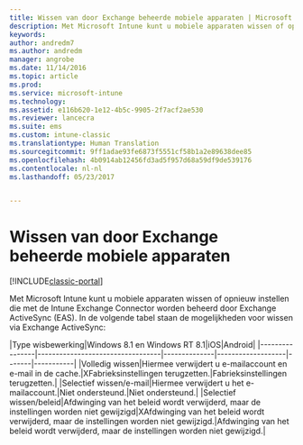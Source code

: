 ```yaml
---
title: Wissen van door Exchange beheerde mobiele apparaten | Microsoft Docs
description: Met Microsoft Intune kunt u mobiele apparaten wissen of opnieuw instellen die met de Intune Exchange Connector worden beheerd door Exchange ActiveSync (EAS)
keywords: 
author: andredm7
ms.author: andredm
manager: angrobe
ms.date: 11/14/2016
ms.topic: article
ms.prod: 
ms.service: microsoft-intune
ms.technology: 
ms.assetid: e116b620-1e12-4b5c-9905-2f7acf2ae530
ms.reviewer: lancecra
ms.suite: ems
ms.custom: intune-classic
ms.translationtype: Human Translation
ms.sourcegitcommit: 9ff1adae93fe6873f5551cf58b1a2e89638dee85
ms.openlocfilehash: 4b0914ab12456fd3ad5f957d68a59df9de539176
ms.contentlocale: nl-nl
ms.lasthandoff: 05/23/2017


---
```



# <a name="wipe-for-exchange-managed-mobile-devices"></a>Wissen van door Exchange beheerde mobiele apparaten

[!INCLUDE[classic-portal](../includes/classic-portal.md)]

Met Microsoft Intune kunt u mobiele apparaten wissen of opnieuw instellen die met de Intune Exchange Connector worden beheerd door Exchange ActiveSync (EAS). In de volgende tabel staan de mogelijkheden voor wissen via Exchange ActiveSync:

|Type wisbewerking|Windows 8.1 en Windows RT 8.1|iOS|Android|
|----------------|----------------------------------|--------------|-------------------|-------|-----------|
|Volledig wissen|Hiermee verwijdert u e-mailaccount en e-mail in de cache.|XFabrieksinstellingen terugzetten.|Fabrieksinstellingen terugzetten.|
|Selectief wissen/e-mail|Hiermee verwijdert u het e-mailaccount.|Niet ondersteund.|Niet ondersteund.|
|Selectief wissen/beleid|Afdwinging van het beleid wordt verwijderd, maar de instellingen worden niet gewijzigd|XAfdwinging van het beleid wordt verwijderd, maar de instellingen worden niet gewijzigd.|Afdwinging van het beleid wordt verwijderd, maar de instellingen worden niet gewijzigd.|

